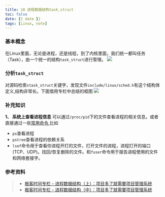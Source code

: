 ```yaml
---
title: 10 进程数据结构task_struct
toc: false
date: {{ date }}
tags: [Linux, note]
---
```


### 基本概念
在Linux里面，无论是进程，还是线程，到了内核里面，我们统一都叫任务（Task），由一个统一的结构`task_struct`进行管理。
![](https://imgconvert.csdnimg.cn/aHR0cHM6Ly9zdGF0aWMwMDEuZ2Vla2Jhbmcub3JnL3Jlc291cmNlL2ltYWdlLzc1LzJkLzc1YzRkMjhhOWQyZGFhNGFjYzExMDc4MzJiZTg0ZTJkLmpwZWc?x-oss-process=image/format,png)


### 分析`task_struct`
对源码检索`stask_struct`关键字，发现文件`include/linux/sched.h`有这个结构体定义,结构非常长。下面借用专栏中总结的框图
![](https://imgconvert.csdnimg.cn/aHR0cHM6Ly9zdGF0aWMwMDEuZ2Vla2Jhbmcub3JnL3Jlc291cmNlL2ltYWdlLzFjL2JjLzFjOTE5NTZiNTI1NzRiNjJhNDQxOGE3YzY5OTNkOGJjLmpwZWc?x-oss-process=image/format,png)

### 补充知识
**1、 系统上查看进程信息**
可以通过`/proc/pid`下的文件查看进程的相关信息。或者直接通过一些[常用命令](https://garlicspace.com/2019/07/03/),比如
- `ps`查看进程
- `pstree`查看进程的依赖关系
- `lsof`命令用于查看你进程开打的文件，打开文件的进程，进程打开的端口(TCP、UDP)。找回/恢复删除的文件。和`fuser`命令用于报告进程使用的文件和网络套接字。

### 参考资料
> - [极客时间专栏 - 进程数据结构（上）：项目多了就需要项目管理系统](https://time.geekbang.org/column/article/91550)
> - [极客时间专栏 - 进程数据结构（中）：项目多了就需要项目管理系统](https://time.geekbang.org/column/article/92151)
